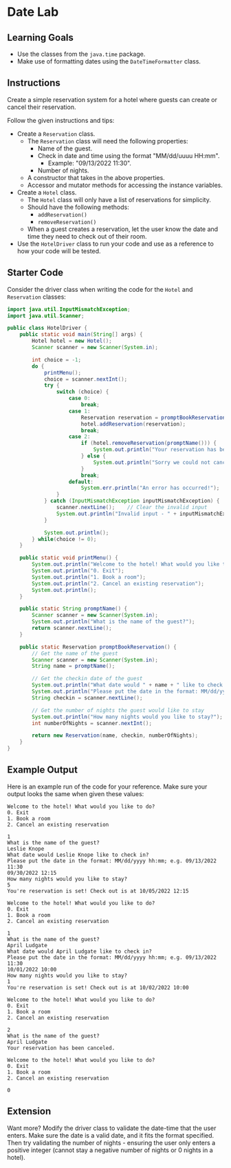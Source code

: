 # Date Lab

## Learning Goals

- Use the classes from the `java.time` package.
- Make use of formatting dates using the `DateTimeFormatter` class.

## Instructions

Create a simple reservation system for a hotel where guests can create or
cancel their reservation.

Follow the given instructions and tips:

- Create a `Reservation` class.
    - The `Reservation` class will need the following properties:
        - Name of the guest.
        - Check in date and time using the format "MM/dd/uuuu HH:mm".
            - Example: "09/13/2022 11:30".
        - Number of nights.
    - A constructor that takes in the above properties.
    - Accessor and mutator methods for  accessing the instance variables.
- Create a `Hotel` class.
    - The `Hotel` class will only have a list of reservations for simplicity.
    - Should have the following methods:
        - `addReservation()`
        - `removeReservation()`
    - When a guest creates a reservation, let the user know the date and time
      they need to check out of their room.
- Use the `HotelDriver` class to run your code and use as a reference to how
  your code will be tested.

## Starter Code

Consider the driver class when writing the code for the `Hotel` and
`Reservation` classes:

```java
import java.util.InputMismatchException;
import java.util.Scanner;

public class HotelDriver {
    public static void main(String[] args) {
        Hotel hotel = new Hotel();
        Scanner scanner = new Scanner(System.in);

        int choice = -1;
        do {
            printMenu();
            choice = scanner.nextInt();
            try {
                switch (choice) {
                    case 0:
                        break;
                    case 1:
                        Reservation reservation = promptBookReservation();
                        hotel.addReservation(reservation);
                        break;
                    case 2:
                        if (hotel.removeReservation(promptName())) {
                            System.out.println("Your reservation has been canceled.");
                        } else {
                            System.out.println("Sorry we could not cancel your reservation.");
                        }
                        break;
                    default:
                        System.err.println("An error has occurred!");
                }
            } catch (InputMismatchException inputMismatchException) {
                scanner.nextLine();    // Clear the invalid input
                System.out.println("Invalid input - " + inputMismatchException.getMessage());
            }

            System.out.println();
        } while(choice != 0);
    }

    public static void printMenu() {
        System.out.println("Welcome to the hotel! What would you like to do?");
        System.out.println("0. Exit");
        System.out.println("1. Book a room");
        System.out.println("2. Cancel an existing reservation");
        System.out.println();
    }

    public static String promptName() {
        Scanner scanner = new Scanner(System.in);
        System.out.println("What is the name of the guest?");
        return scanner.nextLine();
    }

    public static Reservation promptBookReservation() {
        // Get the name of the guest
        Scanner scanner = new Scanner(System.in);
        String name = promptName();

        // Get the checkin date of the guest
        System.out.println("What date would " + name + " like to check in?");
        System.out.println("Please put the date in the format: MM/dd/yyyy hh:mm; e.g. 09/13/2022 11:30");
        String checkin = scanner.nextLine();

        // Get the number of nights the guest would like to stay
        System.out.println("How many nights would you like to stay?");
        int numberOfNights = scanner.nextInt();

        return new Reservation(name, checkin, numberOfNights);
    }
}
```

## Example Output

Here is an example run of the code for your reference. Make sure your output
looks the same when given these values:

```plaintext
Welcome to the hotel! What would you like to do?
0. Exit
1. Book a room
2. Cancel an existing reservation

1
What is the name of the guest?
Leslie Knope
What date would Leslie Knope like to check in?
Please put the date in the format: MM/dd/yyyy hh:mm; e.g. 09/13/2022 11:30
09/30/2022 12:15
How many nights would you like to stay?
5
You're reservation is set! Check out is at 10/05/2022 12:15

Welcome to the hotel! What would you like to do?
0. Exit
1. Book a room
2. Cancel an existing reservation

1
What is the name of the guest?
April Ludgate
What date would April Ludgate like to check in?
Please put the date in the format: MM/dd/yyyy hh:mm; e.g. 09/13/2022 11:30
10/01/2022 10:00
How many nights would you like to stay?
1
You're reservation is set! Check out is at 10/02/2022 10:00

Welcome to the hotel! What would you like to do?
0. Exit
1. Book a room
2. Cancel an existing reservation

2
What is the name of the guest?
April Ludgate
Your reservation has been canceled.

Welcome to the hotel! What would you like to do?
0. Exit
1. Book a room
2. Cancel an existing reservation

0
```

## Extension

Want more? Modify the driver class to validate the date-time that the user
enters. Make sure the date is a valid date, and it fits the format specified.
Then try validating the number of nights - ensuring the user only enters a
positive integer (cannot stay a negative number of nights or 0 nights in a
hotel).

